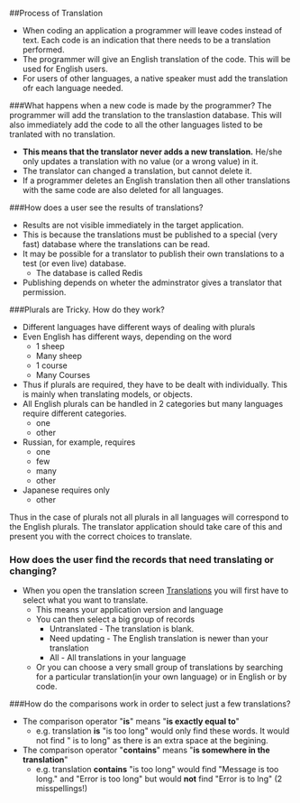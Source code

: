 ##Process of Translation
* When coding an application a programmer will leave codes instead of text. Each code is an indication that there needs to be a translation performed.
* The programmer will give an English translation of the code. This will be used for English users.
* For users of other languages, a native speaker must add the translation ofr each language needed.

###What happens when a new code is made by the programmer?
The programmer will add the translation to the translastion database. This will also immediately add the code to all the other languages listed to be tranlated with no translation.
* **This means that the translator never adds a new translation.** He/she only updates a translation with no value (or a wrong value) in it.
* The translator can changed a translation, but cannot delete it.
* If a programmer deletes an English translation then all other translations with the same code are also deleted for all languages.

###How does a user see the results of translations?
* Results are not visible immediately in the target application.
* This is because the translations must be published to a special (very fast) database where the translations can be read. 
* It may be possible for a translator to publish their own translations to a test (or even live) database.
  * The database is called Redis
* Publishing depends on wheter the adminstrator gives a translator that permission.

###Plurals are Tricky. How do they work?
* Different languages have different ways of dealing with plurals
* Even English has different ways, depending on the word
  * 1 sheep
  * Many sheep
  * 1 course
  * Many Courses
* Thus if plurals are required, they have to be dealt with individually. This is mainly when translating models, or objects.
* All English plurals can be handled in 2 categories but many languages require different categories.
  * one
  * other
* Russian, for example, requires
  * one
  * few
  * many
  * other
* Japanese requires only
  * other
  
Thus in the case of plurals not all plurals in all languages will correspond to the English plurals. The translator application should take care of this and present you with the correct choices to translate.
### How does the user find the records that need translating or changing?
* When you open the translation screen [Translations](../translations) you will first have to select what you want to translate.
  * This means your application version and language
  * You can then select a big group of records 
    * Untranslated - The translation is blank.
    * Need updating - The English translation is newer than your translation
    * All - All translations in your language
  * Or you can choose a very small group of translations by searching for a particular translation(in your own language) or in English or by code.    
   
###How do the comparisons work in order to select just a few translations?
* The comparison operator "**is**" means "**is exactly equal to**"
  * e.g. translation **is** "is too long" would only find these words. It would not find " is to long" as there is an extra space at the begining.
* The comparison operator "**contains**" means "**is somewhere in the translation**"
  * e.g. translation **contains** "is too long" would find "Message is too long." and "Error is too long" but would **not** find "Error is to lng" (2 misspellings!)    



